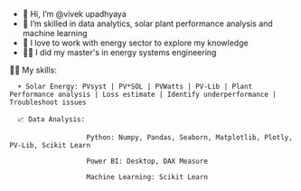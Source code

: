 - 👋 Hi, I’m @vivek upadhyaya
- 👀 I’m skilled in data analytics, solar plant performance analysis and machine learning
- 🌱 I love to work with energy sector to explore my knowledge
- 🧑‍🎓   I did my master's in energy systems engineering

🧑‍💻 My skills: 
      
      ☀️ Solar Energy: PVsyst | PV*SOL | PVWatts | PV-Lib | Plant Performance analysis | Loss estimate | Identify underperformance | Troubleshoot issues
      
      📈 Data Analysis: 
                       
                       Python: Numpy, Pandas, Seaborn, Matplotlib, Plotly, PV-Lib, Scikit Learn
                       
                       Power BI: Desktop, DAX Measure
                       
                       Machine Learning: Scikit Learn
                     
<!---
vivekupadhyaya/vivekupadhyaya is a ✨ special ✨ repository because its `README.md` (this file) appears on your GitHub profile.
You can click the Preview link to take a look at your changes.
--->
